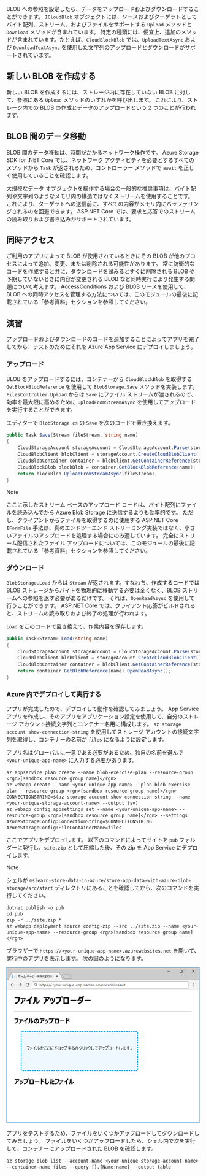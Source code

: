 BLOB への参照を設定したら、データをアップロードおよびダウンロードすることができます。 `ICloudBlob` オブジェクトには、ソースおよびターゲットとしてバイト配列、ストリーム、およびファイルをサポートする `Upload` メソッドと `Download` メソッドが含まれています。 特定の種類には、便宜上、追加のメソッドが含まれています。たとえば、`CloudBlockBlob` では、`UploadTextAsync` および `DownloadTextAsync` を使用した文字列のアップロードとダウンロードがサポートされています。

## <a name="creating-new-blobs"></a>新しい BLOB を作成する

新しい BLOB を作成するには、ストレージ内に存在していない BLOB に対して、参照にある `Upload` メソッドのいずれかを呼び出します。 これにより、ストレージ内での BLOB の作成とデータのアップロードという 2 つのことが行われます。

## <a name="moving-data-to-and-from-blobs"></a>BLOB 間のデータ移動

BLOB 間のデータ移動は、時間がかかるネットワーク操作です。 Azure Storage SDK for .NET Core では、ネットワーク アクティビティを必要とするすべてのメソッドから `Task` が返されるため、コントローラー メソッドで `await` を正しく使用していることを確認します。

大規模なデータ オブジェクトを操作する場合の一般的な推奨事項は、バイト配列や文字列のようなメモリ内の構造ではなくストリームを使用することです。 これにより、ターゲットへの送信前に、すべての内容がメモリ内にバッファリングされるのを回避できます。 ASP.NET Core では、要求と応答でのストリームの読み取りおよび書き込みがサポートされています。

## <a name="concurrent-access"></a>同時アクセス

ご利用のアプリによって BLOB が使用されているときにその BLOB が他のプロセスによって追加、変更、または削除される可能性があります。 常に防衛的なコードを作成すると共に、ダウンロードを試みるとすぐに削除される BLOB や予期していないときに内容が変更される BLOB など同時実行により発生する問題について考えます。 AccessConditions および BLOB リースを使用して、BLOB への同時アクセスを管理する方法については、このモジュールの最後に記載されている「参考資料」セクションを参照してください。

## <a name="exercise"></a>演習

アップロードおよびダウンロードのコードを追加することによってアプリを完了してから、テストのためにそれを Azure App Service にデプロイしましょう。

### <a name="upload"></a>アップロード

BLOB をアップロードするには、コンテナーから `CloudBlockBlob` を取得する `GetBlockBlobReference` を使用して `BlobStorage.Save` メソッドを実装します。 `FilesController.Upload` からは `Save` にファイル ストリームが渡されるので、効率を最大限に高めるために `UploadFromStreamAsync` を使用してアップロードを実行することができます。

エディターで `BlobStorage.cs` の `Save` を次のコードで置き換えます。

```csharp
public Task Save(Stream fileStream, string name)
{
    CloudStorageAccount storageAccount = CloudStorageAccount.Parse(storageConfig.ConnectionString);
    CloudBlobClient blobClient = storageAccount.CreateCloudBlobClient();
    CloudBlobContainer container = blobClient.GetContainerReference(storageConfig.FileContainerName);
    CloudBlockBlob blockBlob = container.GetBlockBlobReference(name);
    return blockBlob.UploadFromStreamAsync(fileStream);
}
```

> [!NOTE]
> ここに示したストリーム ベースのアップロード コードは、バイト配列にファイルを読み込んでから Azure Blob Storage に送信するよりも効率的です。 ただし、クライアントからファイルを取得するのに使用する ASP.NET Core `IFormFile` 手法は、真のエンドツーエンド ストリーミング実装ではなく、小さいファイルのアップロードを処理する場合にのみ適しています。 完全にストリーム配信されたファイル アップロードについては、このモジュールの最後に記載されている「参考資料」セクションを参照してください。

### <a name="download"></a>ダウンロード

`BlobStorage.Load` からは `Stream` が返されます。すなわち、作成するコードでは BLOB ストレージからバイトを物理的に移動する必要は全くなく、BLOB ストリームへの参照を返す必要があるだけです。 それは、`OpenReadAsync` を使用して行うことができます。 ASP.NET Core では、クライアント応答がビルドされると、ストリームの読み取りおよび終了の処理が行われます。

`Load` をこのコードで置き換えて、作業内容を保存します。

```csharp
public Task<Stream> Load(string name)
{
    CloudStorageAccount storageAccount = CloudStorageAccount.Parse(storageConfig.ConnectionString);
    CloudBlobClient blobClient = storageAccount.CreateCloudBlobClient();
    CloudBlobContainer container = blobClient.GetContainerReference(storageConfig.FileContainerName);
    return container.GetBlobReference(name).OpenReadAsync();
}
```

### <a name="deploy-and-run-in-azure"></a>Azure 内でデプロイして実行する

アプリが完成したので、デプロイして動作を確認してみましょう。 App Service アプリを作成し、そのアプリをアプリケーション設定を使用して、自分のストレージ アカウント接続文字列とコンテナー名用に構成します。 `az storage account show-connection-string` を使用してストレージ アカウントの接続文字列を取得し、コンテナーの名前が `files` になるように設定します。

アプリ名はグローバルに一意である必要があるため、独自の名前を選んで `<your-unique-app-name>` に入力する必要があります。

```azurecli
az appservice plan create --name blob-exercise-plan --resource-group <rgn>[sandbox resource group name]</rgn>
az webapp create --name <your-unique-app-name> --plan blob-exercise-plan --resource-group <rgn>[sandbox resource group name]</rgn>
CONNECTIONSTRING=$(az storage account show-connection-string --name <your-unique-storage-account-name> --output tsv)
az webapp config appsettings set --name <your-unique-app-name> --resource-group <rgn>[sandbox resource group name]</rgn> --settings AzureStorageConfig:ConnectionString=$CONNECTIONSTRING AzureStorageConfig:FileContainerName=files
```

ここでアプリをデプロイします。 以下のコマンドによってサイトを `pub` フォルダーに発行し、`site.zip` として圧縮した後、その zip を App Service にデプロイします。

> [!NOTE]
> シェルが `mslearn-store-data-in-azure/store-app-data-with-azure-blob-storage/src/start` ディレクトリにあることを確認してから、次のコマンドを実行してください。

```azurecli
dotnet publish -o pub
cd pub
zip -r ../site.zip *
az webapp deployment source config-zip --src ../site.zip --name <your-unique-app-name> --resource-group <rgn>[sandbox resource group name]</rgn>
```

ブラウザーで `https://<your-unique-app-name>.azurewebsites.net` を開いて、実行中のアプリを表示します。 次の図のようになります。

![FileUploader Web アプリのスクリーンショット](../media/7-fileuploader-empty.PNG)

アプリをテストするため、ファイルをいくつかアップロードしてダウンロードしてみましょう。 ファイルをいくつかアップロードしたら、シェル内で次を実行して、コンテナーにアップロードされた BLOB を確認します。

```console
az storage blob list --account-name <your-unique-storage-account-name> --container-name files --query [].{Name:name} --output table
```